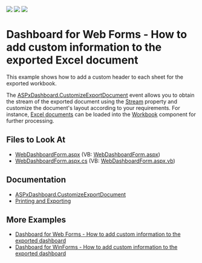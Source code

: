 <!-- default badges list -->
![](https://img.shields.io/endpoint?url=https://codecentral.devexpress.com/api/v1/VersionRange/128580427/21.1.6%2B)
[![](https://img.shields.io/badge/Open_in_DevExpress_Support_Center-FF7200?style=flat-square&logo=DevExpress&logoColor=white)](https://supportcenter.devexpress.com/ticket/details/T504794)
[![](https://img.shields.io/badge/📖_How_to_use_DevExpress_Examples-e9f6fc?style=flat-square)](https://docs.devexpress.com/GeneralInformation/403183)
<!-- default badges end -->

# Dashboard for Web Forms - How to add custom information to the exported Excel document

This example shows how to add a custom header to each sheet for the exported workbook.

The [ASPxDashboard.CustomizeExportDocument](https://docs.devexpress.com/Dashboard/DevExpress.DashboardWeb.ASPxDashboard.CustomizeExportDocument) event allows you to obtain the stream of the exported document using the [Stream](https://docs.devexpress.com/Dashboard/DevExpress.DashboardWeb.CustomizeExportDocumentWebEventArgs.Stream) property and customize the document's layout according to your requirements. For instance, [Excel documents](https://docs.devexpress.com/Dashboard/15181/common-features/printing-and-exporting) can be loaded into the [Workbook](https://docs.devexpress.com/OfficeFileAPI/DevExpress.Spreadsheet.Workbook) component for further processing.

## Files to Look At

* [WebDashboardForm.aspx](./CS/WebDashboardForm.aspx) (VB: [WebDashboardForm.aspx](./VB/WebDashboardForm.aspx))
* [WebDashboardForm.aspx.cs](./CS/WebDashboardForm.aspx.cs) (VB: [WebDashboardForm.aspx.vb](./VB/WebDashboardForm.aspx.vb))

## Documentation

- [ASPxDashboard.CustomizeExportDocument](https://docs.devexpress.com/Dashboard/DevExpress.DashboardWeb.ASPxDashboard.CustomizeExportDocument)
- [Printing and Exporting](https://docs.devexpress.com/Dashboard/15181/common-features/printing-and-exporting)

## More Examples

- [Dashboard for Web Forms - How to add custom information to the exported dashboard](https://github.com/DevExpress-Examples/web-dashboard-how-to-add-custom-information-to-the-exported-dashboard-t466585)
- [Dashboard for WinForms - How to add custom information to the exported dashboard](https://github.com/DevExpress-Examples/winforms-dashboard-how-to-add-custom-information-to-the-exported-dashboard-t466558)
